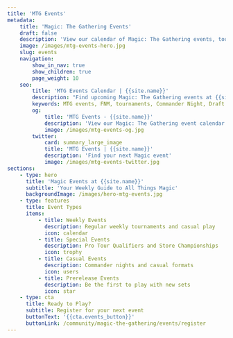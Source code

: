 ```yaml
---
title: 'MTG Events'
metadata:
    title: 'Magic: The Gathering Events'
    draft: false
    description: 'View our calendar of Magic: The Gathering events, tournaments, and special occasions'
    image: /images/mtg-events-hero.jpg
    slug: events
    navigation:
        show_in_nav: true
        show_children: true
        page_weight: 10
    seo:
        title: 'MTG Events Calendar | {{site.name}}'
        description: "Find upcoming Magic: The Gathering events at {{site.name}}. From Friday Night Magic to Pro Tours, there's always something happening."
        keywords: MTG events, FNM, tournaments, Commander Night, Draft Night, Magic events
        og:
            title: 'MTG Events - {{site.name}}'
            description: 'View our Magic: The Gathering event calendar'
            image: /images/mtg-events-og.jpg
        twitter:
            card: summary_large_image
            title: 'MTG Events | {{site.name}}'
            description: 'Find your next Magic event'
            image: /images/mtg-events-twitter.jpg
sections:
    - type: hero
      title: 'Magic Events at {{site.name}}'
      subtitle: 'Your Weekly Guide to All Things Magic'
      backgroundImage: /images/hero-mtg-events.jpg
    - type: features
      title: Event Types
      items:
          - title: Weekly Events
            description: Regular weekly tournaments and casual play
            icon: calendar
          - title: Special Events
            description: Pro Tour Qualifiers and Store Championships
            icon: trophy
          - title: Casual Events
            description: Commander nights and casual formats
            icon: users
          - title: Prerelease Events
            description: Be the first to play with new sets
            icon: star
    - type: cta
      title: Ready to Play?
      subtitle: Register for your next event
      buttonText: '{{cta.events_button}}'
      buttonLink: /community/magic-the-gathering/events/register
---
```


